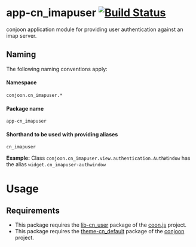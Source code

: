 # app-cn_imapuser  [![Build Status](https://travis-ci.org/conjoon/app-cn_imapuser.svg?branch=master)](https://travis-ci.org/conjoon/app-cn_imapuser)

conjoon application module for providing user authentication against an imap server. 

## Naming
The following naming conventions apply:

#### Namespace
`conjoon.cn_imapuser.*`
#### Package name
`app-cn_imapuser`
#### Shorthand to be used with providing aliases
`cn_imapuser`

**Example:**
Class `conjoon.cn_imapuser.view.authentication.AuthWindow` has the alias `widget.cn_imapuser-authwindow`

# Usage
## Requirements
 * This package requires the [lib-cn_user](https://github.com/coon-js/lib-cn_user) package of the [coon.js](https://github.com/coon-js) project.
 * This package requires the [theme-cn_default](https://github.com/conjoon/theme-cn_default) package of the [conjoon](https://github.com/conjoon) project.

